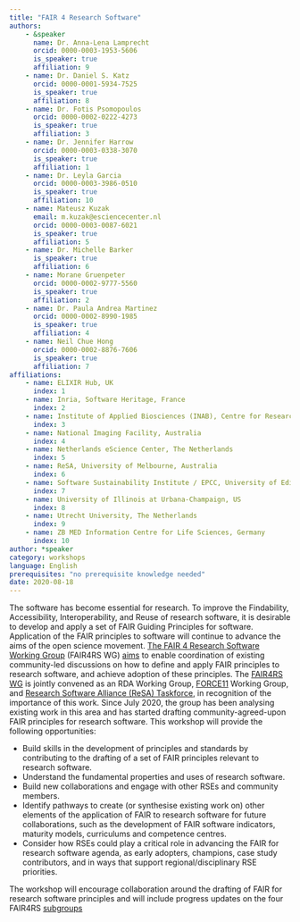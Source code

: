 ```yaml
---
title: "FAIR 4 Research Software"
authors:
    - &speaker
      name: Dr. Anna-Lena Lamprecht
      orcid: 0000-0003-1953-5606
      is_speaker: true
      affiliation: 9
    - name: Dr. Daniel S. Katz
      orcid: 0000-0001-5934-7525
      is_speaker: true
      affiliation: 8
    - name: Dr. Fotis Psomopoulos
      orcid: 0000-0002-0222-4273
      is_speaker: true
      affiliation: 3
    - name: Dr. Jennifer Harrow
      orcid: 0000-0003-0338-3070
      is_speaker: true
      affiliation: 1
    - name: Dr. Leyla Garcia
      orcid: 0000-0003-3986-0510
      is_speaker: true
      affiliation: 10
    - name: Mateusz Kuzak
      email: m.kuzak@esciencecenter.nl
      orcid: 0000-0003-0087-6021
      is_speaker: true
      affiliation: 5
    - name: Dr. Michelle Barker
      is_speaker: true
      affiliation: 6
    - name: Morane Gruenpeter
      orcid: 0000-0002-9777-5560
      is_speaker: true
      affiliation: 2
    - name: Dr. Paula Andrea Martinez
      orcid: 0000-0002-8990-1985
      is_speaker: true
      affiliation: 4
    - name: Neil Chue Hong
      orcid: 0000-0002-8876-7606
      is_speaker: true
      affiliation: 7
affiliations:
    - name: ELIXIR Hub, UK
      index: 1
    - name: Inria, Software Heritage, France
      index: 2
    - name: Institute of Applied Biosciences (INAB), Centre for Research and Technology Hellas (CERTH), Greece
      index: 3
    - name: National Imaging Facility, Australia
      index: 4
    - name: Netherlands eScience Center, The Netherlands
      index: 5
    - name: ReSA, University of Melbourne, Australia
      index: 6
    - name: Software Sustainability Institute / EPCC, University of Edinburgh, UK
      index: 7
    - name: University of Illinois at Urbana-Champaign, US
      index: 8
    - name: Utrecht University, The Netherlands
      index: 9
    - name: ZB MED Information Centre for Life Sciences, Germany
      index: 10
author: *speaker
category: workshops
language: English
prerequisites: "no prerequisite knowledge needed"
date: 2020-08-18
---
```

The software has become essential for research. To improve the Findability, Accessibility, Interoperability, and Reuse of research software, it is desirable to develop and apply a set of  FAIR Guiding Principles for software. Application of the FAIR principles to software will continue to advance the aims of the open science movement. [The FAIR 4 Research Software Working Group][1] (FAIR4RS WG) [aims][2] to enable coordination of existing community-led discussions on how to define and apply FAIR principles to research software, and achieve adoption of these principles. The [FAIR4RS WG][3] is jointly convened as an RDA Working Group, [FORCE11][4] Working Group, and [Research Software Alliance (ReSA) Taskforce][5], in recognition of the importance of this work.
Since July 2020, the group has been analysing existing work in this area and has started drafting community-agreed-upon FAIR principles for research software. This workshop will provide the following opportunities:

 - Build skills in the development of principles and standards by contributing to the drafting of a set of FAIR principles relevant to research software.
 - Understand the fundamental properties and uses of research software.
 - Build new collaborations and engage with other RSEs and community members.
 - Identify pathways to create (or synthesise existing work on) other elements of the application of FAIR to research software for future collaborations, such as the development of FAIR software indicators, maturity models, curriculums and competence centres.
 - Consider how RSEs could play a critical role in advancing the FAIR for research software agenda, as early adopters, champions, case study contributors, and in ways that support regional/disciplinary RSE priorities.

The workshop will encourage collaboration around the drafting of FAIR for research software principles and will include progress updates on the four FAIR4RS [subgroups][6]

  [1]: https://www.rd-alliance.org/groups/fair-4-research-software-fair4rs-wg
  [2]: https://www.rd-alliance.org/node/69317/case-statement
  [3]: https://www.rd-alliance.org/groups/fair-4-research-software-fair4rs-wg
  [4]: https://www.force11.org/
  [5]: http://www.researchsoft.org/resa-taskforces-join-us/
  [6]: https://www.rd-alliance.org/group/fair-4-research-software-fair4rs-wg/post/fair-4-rs-webinars-2930-june
